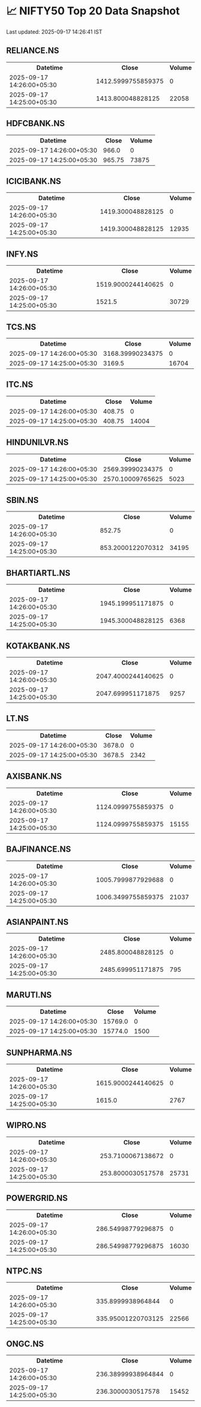 # 📈 NIFTY50 Top 20 Data Snapshot

Last updated: 2025-09-17 14:26:41 IST

## RELIANCE.NS

<table>
  <tr><th>Datetime</th><th>Close</th><th>Volume</th></tr>
  <tr><td>2025-09-17 14:26:00+05:30</td><td>1412.5999755859375</td><td>0</td></tr>
  <tr><td>2025-09-17 14:25:00+05:30</td><td>1413.800048828125</td><td>22058</td></tr>
</table>

## HDFCBANK.NS

<table>
  <tr><th>Datetime</th><th>Close</th><th>Volume</th></tr>
  <tr><td>2025-09-17 14:26:00+05:30</td><td>966.0</td><td>0</td></tr>
  <tr><td>2025-09-17 14:25:00+05:30</td><td>965.75</td><td>73875</td></tr>
</table>

## ICICIBANK.NS

<table>
  <tr><th>Datetime</th><th>Close</th><th>Volume</th></tr>
  <tr><td>2025-09-17 14:26:00+05:30</td><td>1419.300048828125</td><td>0</td></tr>
  <tr><td>2025-09-17 14:25:00+05:30</td><td>1419.300048828125</td><td>12935</td></tr>
</table>

## INFY.NS

<table>
  <tr><th>Datetime</th><th>Close</th><th>Volume</th></tr>
  <tr><td>2025-09-17 14:26:00+05:30</td><td>1519.9000244140625</td><td>0</td></tr>
  <tr><td>2025-09-17 14:25:00+05:30</td><td>1521.5</td><td>30729</td></tr>
</table>

## TCS.NS

<table>
  <tr><th>Datetime</th><th>Close</th><th>Volume</th></tr>
  <tr><td>2025-09-17 14:26:00+05:30</td><td>3168.39990234375</td><td>0</td></tr>
  <tr><td>2025-09-17 14:25:00+05:30</td><td>3169.5</td><td>16704</td></tr>
</table>

## ITC.NS

<table>
  <tr><th>Datetime</th><th>Close</th><th>Volume</th></tr>
  <tr><td>2025-09-17 14:26:00+05:30</td><td>408.75</td><td>0</td></tr>
  <tr><td>2025-09-17 14:25:00+05:30</td><td>408.75</td><td>14004</td></tr>
</table>

## HINDUNILVR.NS

<table>
  <tr><th>Datetime</th><th>Close</th><th>Volume</th></tr>
  <tr><td>2025-09-17 14:26:00+05:30</td><td>2569.39990234375</td><td>0</td></tr>
  <tr><td>2025-09-17 14:25:00+05:30</td><td>2570.10009765625</td><td>5023</td></tr>
</table>

## SBIN.NS

<table>
  <tr><th>Datetime</th><th>Close</th><th>Volume</th></tr>
  <tr><td>2025-09-17 14:26:00+05:30</td><td>852.75</td><td>0</td></tr>
  <tr><td>2025-09-17 14:25:00+05:30</td><td>853.2000122070312</td><td>34195</td></tr>
</table>

## BHARTIARTL.NS

<table>
  <tr><th>Datetime</th><th>Close</th><th>Volume</th></tr>
  <tr><td>2025-09-17 14:26:00+05:30</td><td>1945.199951171875</td><td>0</td></tr>
  <tr><td>2025-09-17 14:25:00+05:30</td><td>1945.300048828125</td><td>6368</td></tr>
</table>

## KOTAKBANK.NS

<table>
  <tr><th>Datetime</th><th>Close</th><th>Volume</th></tr>
  <tr><td>2025-09-17 14:26:00+05:30</td><td>2047.4000244140625</td><td>0</td></tr>
  <tr><td>2025-09-17 14:25:00+05:30</td><td>2047.699951171875</td><td>9257</td></tr>
</table>

## LT.NS

<table>
  <tr><th>Datetime</th><th>Close</th><th>Volume</th></tr>
  <tr><td>2025-09-17 14:26:00+05:30</td><td>3678.0</td><td>0</td></tr>
  <tr><td>2025-09-17 14:25:00+05:30</td><td>3678.5</td><td>2342</td></tr>
</table>

## AXISBANK.NS

<table>
  <tr><th>Datetime</th><th>Close</th><th>Volume</th></tr>
  <tr><td>2025-09-17 14:26:00+05:30</td><td>1124.0999755859375</td><td>0</td></tr>
  <tr><td>2025-09-17 14:25:00+05:30</td><td>1124.0999755859375</td><td>15155</td></tr>
</table>

## BAJFINANCE.NS

<table>
  <tr><th>Datetime</th><th>Close</th><th>Volume</th></tr>
  <tr><td>2025-09-17 14:26:00+05:30</td><td>1005.7999877929688</td><td>0</td></tr>
  <tr><td>2025-09-17 14:25:00+05:30</td><td>1006.3499755859375</td><td>21037</td></tr>
</table>

## ASIANPAINT.NS

<table>
  <tr><th>Datetime</th><th>Close</th><th>Volume</th></tr>
  <tr><td>2025-09-17 14:26:00+05:30</td><td>2485.800048828125</td><td>0</td></tr>
  <tr><td>2025-09-17 14:25:00+05:30</td><td>2485.699951171875</td><td>795</td></tr>
</table>

## MARUTI.NS

<table>
  <tr><th>Datetime</th><th>Close</th><th>Volume</th></tr>
  <tr><td>2025-09-17 14:26:00+05:30</td><td>15769.0</td><td>0</td></tr>
  <tr><td>2025-09-17 14:25:00+05:30</td><td>15774.0</td><td>1500</td></tr>
</table>

## SUNPHARMA.NS

<table>
  <tr><th>Datetime</th><th>Close</th><th>Volume</th></tr>
  <tr><td>2025-09-17 14:26:00+05:30</td><td>1615.9000244140625</td><td>0</td></tr>
  <tr><td>2025-09-17 14:25:00+05:30</td><td>1615.0</td><td>2767</td></tr>
</table>

## WIPRO.NS

<table>
  <tr><th>Datetime</th><th>Close</th><th>Volume</th></tr>
  <tr><td>2025-09-17 14:26:00+05:30</td><td>253.7100067138672</td><td>0</td></tr>
  <tr><td>2025-09-17 14:25:00+05:30</td><td>253.8000030517578</td><td>25731</td></tr>
</table>

## POWERGRID.NS

<table>
  <tr><th>Datetime</th><th>Close</th><th>Volume</th></tr>
  <tr><td>2025-09-17 14:26:00+05:30</td><td>286.54998779296875</td><td>0</td></tr>
  <tr><td>2025-09-17 14:25:00+05:30</td><td>286.54998779296875</td><td>16030</td></tr>
</table>

## NTPC.NS

<table>
  <tr><th>Datetime</th><th>Close</th><th>Volume</th></tr>
  <tr><td>2025-09-17 14:26:00+05:30</td><td>335.8999938964844</td><td>0</td></tr>
  <tr><td>2025-09-17 14:25:00+05:30</td><td>335.95001220703125</td><td>22566</td></tr>
</table>

## ONGC.NS

<table>
  <tr><th>Datetime</th><th>Close</th><th>Volume</th></tr>
  <tr><td>2025-09-17 14:26:00+05:30</td><td>236.38999938964844</td><td>0</td></tr>
  <tr><td>2025-09-17 14:25:00+05:30</td><td>236.3000030517578</td><td>15452</td></tr>
</table>

